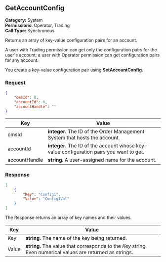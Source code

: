 ## GetAccountConfig

**Category:** System<br />**Permissions:** Operator, Trading<br />**Call Type:** Synchronous

Returns an array of key-value configuration pairs for an account.

A user with Trading permission can get only the configuration pairs for the user's account; a user with Operator permission can get configuration pairs for any account.

You create a key-value configuration pair using **SetAccountConfig.**

### Request

```json
{
    "omsId": 0,
    "accountId": 0,
    "accountHandle": ""
}
```

| Key           | Value                                                        |
| ------------- | ------------------------------------------------------------ |
| omsId         | **integer.** The ID of the Order Management System that hosts the account. |
| accountId     | **integer.** The ID of the account whose key-value configuration pairs you want to get. |
| accountHandle | **string.** A user-assigned name for the account.            |

### Response

```json
[
    {
        "Key": "Config1",
        "Value": "Config1Val"
    }
]	
```

The Response returns an array of key names and their values.

| Key   | Value                                                        |
| ----- | ------------------------------------------------------------ |
| Key   | **string.** The name of the key being returned.              |
| Value | **string.** The value that corresponds to the *Key* string. Even numerical values are returned as strings. |


